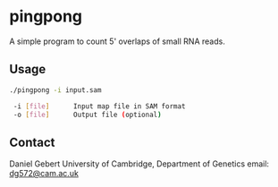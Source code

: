 # pingpong

A simple program to count 5' overlaps of small RNA reads.

## Usage

```bash
./pingpong -i input.sam

 -i [file]      Input map file in SAM format
 -o [file]      Output file (optional)
```
 
 ## Contact
 Daniel Gebert
 University of Cambridge, Department of Genetics
 email: dg572@cam.ac.uk
